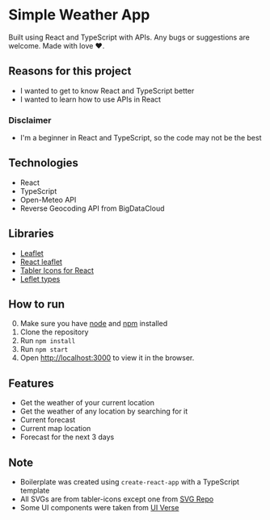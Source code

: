# Simple Weather App

Built using React and TypeScript with APIs.
Any bugs or suggestions are welcome.
Made with love ❤️.

## Reasons for this project
- I wanted to get to know React and TypeScript better
- I wanted to learn how to use APIs in React

### Disclaimer
- I'm a beginner in React and TypeScript, so the code may not be the best

## Technologies
- React
- TypeScript
- Open-Meteo API
- Reverse Geocoding API from BigDataCloud

## Libraries
- [Leaflet](https://leafletjs.com)
- [React leaflet](https://react-leaflet.js.org)
- [Tabler Icons for React](https://www.npmjs.com/package/@tabler/icons-react)
- [Leflet types](https://www.npmjs.com/package/@types/leaflet)

## How to run
0. Make sure you have [node](https://nodejs.org/en) and [npm](https://www.npmjs.com) installed
1. Clone the repository
2. Run `npm install`
3. Run `npm start`
4. Open [http://localhost:3000](http://localhost:3000) to view it in the browser.

## Features
- Get the weather of your current location
- Get the weather of any location by searching for it
- Current forecast
- Current map location
- Forecast for the next 3 days

## Note
- Boilerplate was created using `create-react-app` with a TypeScript template
- All SVGs are from tabler-icons except one from [SVG Repo](https://www.svgrepo.com/svg/509148/location-pin)
- Some UI components were taken from [UI Verse](https://uiverse.io/)
